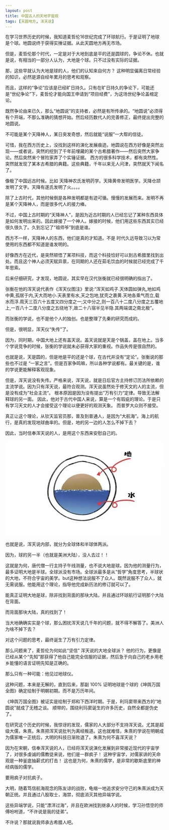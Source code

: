 ```yaml
---
layout: post
title: 中国古人的天地宇宙观
tags: [天圆地方, 浑天说]
---
```


在学习世界历史的时候，我知道麦哲伦16世纪完成了环球航行。于是证明了地球是个球。地圆说终于获得实捶证据。从此天圆地方再无市场。

但是，麦哲伦那个时代，一定是对于大地到底是平的还是圆球的，争论不休。也就是说，有相当的一部分人认为，大地是个球。只不过没有实际的证据。

那，这些早就认为大地是球的人，他们的认知来自何方？ 这种明显偏离日常经验的知识，必然是源自经年累月的思考和观察。

而且，这样的“争论”应该是已经旷日持久。只有在旷日持久的争论下，可能还是“世纪争论”下，麦哲伦才能向国王申请到“项目经费”，为这场世纪争论盖棺定论。

既然争论由来已久，那么“地圆说”的支持者，必然是有所传承的。“地圆说”必须得有个开端，不那么准确的猜想开始。然后经历数代人的完善修正，最终提出完整的地圆说。

不可能是某个天降神人，某日突发奇想，然后就能“说服”一大帮的信徒。

可惜，我在西方历史上，没找到这样的演化发展痕迹。地圆说在西方好像是突然出现——或者说，突然的挖到了千年前埋藏的某个古希腊著作——然后突然大家争论。然后突然来个冒险家弄了个实锤证据。
西方的很多科学技术，都有突然性。突然就发现了某本古希腊的典籍。这些典籍，千年以来无人问津，突然就天下闻名了。

像极了中国远古时候。比如 天降神农氏发明药学。天降黄帝发明医学。天降仓颉发明了文字。天降有遂氏发明了火。。。。

除了上古时代，其他时候倒是各种发明都是有迹可循。慢慢的发展而来。发明不再是某个天降神人，而是很多代人的接力棒。

不过，中国上古时期的“天降神人”，是因为近古时期的人已经忘记了某种东西具体是如何发明出来的。因此嫁接了一个神人。嫁接的时候，他们用这些东西其实已经很久很久了。久到忘记了“祖师爷”到底是谁。

西方不一样，天降神人的东西，他们是真的才知道。不是 时代久远导致习以为常使用的东西都不知道是谁发明的。

好像西方在近代，是突然顿悟了某项科技，而这个科技恰好可以到古希腊里找到出处。而且这个神人必须天赋异禀，在同期的人还在茹毛饮血的时候就已经完成了千年思索。

后来仔细研究，才发现，地圆说，其实早在汉代张衡就已经很明确的指出了。

张衡在他的浑天说代表作《浑天仪图注》里说:“浑天如鸡子.天体圆如弹丸,地如鸡中黄,孤居于内,天大而地小.天表里有水,天之包地,犹壳之裹黄.天地各乘气而立,载水而浮.周天三百六十五度又四分度之一;又中分之,则一百八十二度八分度之五覆地上,一百八十二度八分度之五绕地下,故二十八宿半见半隐.其两端谓之南北极”。

而张衡的学说，也不是他个人的独创。也是整理了先秦的研究而成的。

但是，很明显，浑天仪“失传”了。

因为，同时期，中国大地上还有盖天说。盖天说就是天是个锅盖，盖在地上。当多个学说竞争的时候，张衡的学说就未必获得大家的重视。作品失传是很自然的。

也就是说，天是圆的，但是地是平的还是个球，在古代并没有“定论”。张衡说的那些也不过是 “一家之言”。但是百家争鸣嘛，所以各种学说都有。最关键的是，谁的学说更能解释客观现象。

但是，浑天说没有失传。严格来说，浑天说，就是日后官方主持修订历法所依赖的主流学说。因为只有浑天说，最符合观测。浑天说虽然处于修天文的人的主流，但是没有成为”社会主流“。
根本原因是因为没有提出”万有引力“定律。导致无法解释球的另一面。 因此，他对于古代中国人来说，算是一个有瑕疵的理论。于是只有学习天文的人才会接受这个理论以便更好的观测天象。
而普罗大众则不接受。

真正让这个理论，从钦天监官员那，普及到普通人，是因为“大航海”。海上的航行，是真的发现地球曲率的。但是，地的另一边的人怎么不掉下去？

因此，当时信奉浑天说的人，是用这个东西来安慰自己的。

![](/images/photo_2024-05-27_04-04-14.jpg)

也就是说，浑天说内部，就分为全球体和半球体两派。

因为，球的另一半（也就是美洲大陆），没人去过！！

这就是为何，唐代僧一行主持子午线测量，也不说大地是球。因为他的测量行为，最多证明大地是半球。全球派没有市场。全球派最多是从“哲学”角度思考，半球状的大地，不符合宇宙的美学。but这种想法说服不了众人。既然说服不了众人，就无需说服。他能用这个理论，指导他完成新历法的修订就可以了。

能真正证明大地是球，除非找到背面的那块大陆，并且通过环球航行证明那个大陆在背面。

而背面那块大陆，真的找到了！

当大地确确实实是个球，那么困扰浑天说几千年的问题，就不得不解答了。美洲人为啥不掉下去？

对这个问题的思考，最终诞生了万有引力定律。

那么问题来了，麦哲伦为何如此“坚信” 浑天说的大地全球派？ 他的行为，更像是已经从某个“先知”那获得了他自己能完全信服的证据，然后急于向自己的老乡用老乡能懂的语言证明先知是正确的。

那么只有一种可能：他见过地球仪。

这种问题，本来是无解的，直到后来，那副 100% 证明地球是个球的《坤舆万国全图》确定绘制于明朝初期。而不是万历年间。

《坤舆万国全图》被证实是绘制于郑和下西洋时期。于是，利玛窦带来西方的“地圆说”就成了无稽之谈。
顺带的，围绕利玛窦诞生的许多历史，自然全都是伪史了。

在研究这个历史的时候，我惊讶的发现，儒家的人大部分不支持浑天说。尤其是超级大儒，朱熹。朱熹把浑天说批判为离经叛道。这也就难怪，朱熹的学说在明朝成为儒家唯一正统后，大明的科技日渐败退了。朱熹为何不喜浑天说？

因为在宋朝，信奉浑天说的人，已经将浑天说演化发展到非常接近现代的宇宙学了，对很多虔诚的儒教徒来说，他们是一群疯子！ 这种宇宙学，对儒家讲的天命观是一种釜底抽薪式的打击！ 这也是为何，朱熹的儒学，是非常的歇斯底里的神经病版的儒学。

要用疯子对抗疯子。

大明，随着笃信航海观念的陈友谅的战败，龟缩一地追求安分守己的朱熹派成为天朝正统。并且通过八股取士，海禁，彻底消灭其他异端学说。

这些异端学说，只能“漂洋过海”，并且在欧洲找到继承人的时候，学习孙悟空的师傅吩咐道，“不许说是我的徒弟”。

不许说？那就说我师承古希腊人吧。

